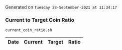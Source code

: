Generated on `Tuesday 28-September-2021 at 11:34:17`

### Current to Target Coin Ratio
`current_coin_ratio.sh`

Date|Current|Target|Ratio
---|---|---|---
